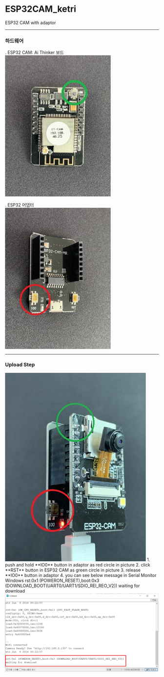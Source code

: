 # ESP32CAM_ketri
ESP32 CAM with adaptor
***

### 하드웨어
. ESP32 CAM: Ai Thinker 보드   
<img src=Doc/2_ESP32_CAM_small.png>

. ESP32 어댑터   
<img src=Doc/1_ESP32_Adaptor_small.jpeg>
 ***
 
### Upload Step
<img src=Doc/all.jpeg>
1. push and hold **IO0** button in adaptor as red circle in picture
2. click **RST** button in ESP32 CAM as green circle in picture     
3. release **IO0** button in adaptor   
4. you can see below message in Serial Monitor Windows
   rst:0x1 (POWERON_RESET),boot:0x3 (DOWNLOAD_BOOT(UART0/UART1/SDIO_REI_REO_V2))
   waiting for download
<img src=Doc/4_Serial_Monitor.png>
